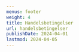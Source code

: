 ```yaml
---
menus: footer
weight: 4
title: Handelsbetingelser
url: handelsbetingelser
publishDate: 2024-04-01
lastmod: 2024-04-05
---
```


